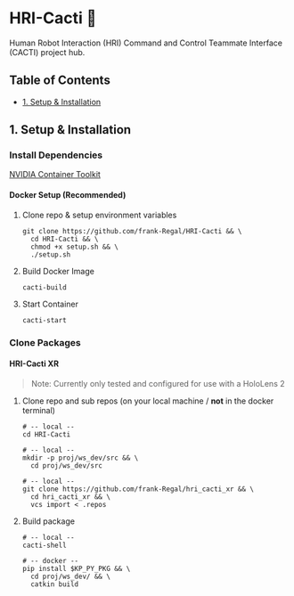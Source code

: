 # HRI-Cacti :cactus:
Human Robot Interaction (HRI) Command and Control Teammate Interface (CACTI) project hub.

## Table of Contents
   * [1. Setup & Installation](#1-setup-&-installation)

## 1. Setup & Installation

### Install Dependencies
[NVIDIA Container Toolkit](https://docs.nvidia.com/datacenter/cloud-native/container-toolkit/1.14.5/install-guide.html)
#### Docker Setup (Recommended)
  1. Clone repo & setup environment variables
     ```shell
     git clone https://github.com/frank-Regal/HRI-Cacti && \
       cd HRI-Cacti && \
       chmod +x setup.sh && \
       ./setup.sh
     ```
  2. Build Docker Image
     ```shell
     cacti-build
     ```
  3. Start Container
     ```shell
     cacti-start
     ```

### Clone Packages
#### HRI-Cacti XR
> Note: Currently only tested and configured for use with a HoloLens 2
  1. Clone repo and sub repos (on your local machine / **not** in the docker terminal)
       ```shell
       # -- local --
       cd HRI-Cacti
       ```
       ```shell
       # -- local --
       mkdir -p proj/ws_dev/src && \
         cd proj/ws_dev/src
       ```
       ```shell
       # -- local --
       git clone https://github.com/frank-Regal/hri_cacti_xr && \
         cd hri_cacti_xr && \
         vcs import < .repos
       ```
  2. Build package
       ```shell
       # -- local --
       cacti-shell
       ```
       ```shell
       # -- docker --
       pip install $KP_PY_PKG && \
         cd proj/ws_dev/ && \
         catkin build
       ```
        
